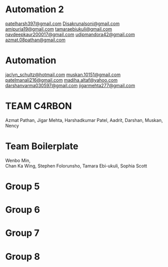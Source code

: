 # Automation 2
patelharsh397@gmail.com
Disakrunalsoni@gmail.com
amipuria19@gmail.com
tamaraebiukuli@gmail.com
navdeepkaur200017@gmail.com
udipmandora42@gmail.com
azmat.08pathan@gmail.com

# Automation
jaclyn_schultz@hotmail.com
muskan.10151@gmail.com
patelmanali216@gmail.com
madiha.altaf@yahoo.com
darshanvarma030597@gmail.com
jigarmehta277@gmail.com

# TEAM C4RBON
Azmat Pathan, 
Jigar Mehta, 
Harshadkumar Patel, 
Aadrit, 
Darshan, 
Muskan, 
Nency

# Team Boilerplate
Wenbo Min,  
Chan Ka Wing, 
Stephen Folorunsho, 
Tamara Ebi-ukuli, 
Sophia Scott

# Group 5

# Group 6

# Group 7

# Group 8
